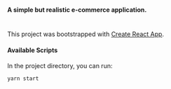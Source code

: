 # 
#### A simple but realistic e-commerce application.
# 


This project was bootstrapped with [Create React App](https://github.com/facebook/create-react-app).

#### Available Scripts

In the project directory, you can run:

 `yarn start`


 